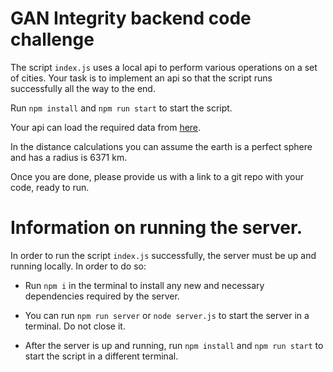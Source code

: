 # GAN Integrity backend code challenge

The script `index.js` uses a local api to perform various operations on a set of cities. Your task is to implement an api so that the script runs successfully all the way to the end.

Run `npm install` and `npm run start` to start the script.

Your api can load the required data from [here](addresses.json).

In the distance calculations you can assume the earth is a perfect sphere and has a radius is 6371 km.

Once you are done, please provide us with a link to a git repo with your code, ready to run.

# Information on running the server.

In order to run the script `index.js` successfully, the server must be up and running locally. In order to do so:

- Run `npm i` in the terminal to install any new and necessary dependencies required by the server.

- You can run `npm run server` or `node server.js` to start the server in a terminal. Do not close it.

- After the server is up and running, run `npm install` and `npm run start` to start the script in a different terminal.
